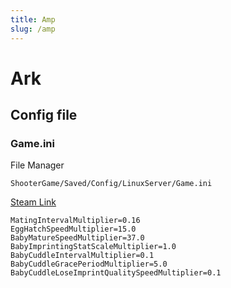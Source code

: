 ```yaml
---
title: Amp
slug: /amp
---
```


# Ark

## Config file

### Game.ini

File Manager

``` 
ShooterGame/Saved/Config/LinuxServer/Game.ini
```

[Steam Link](https://steamcommunity.com/app/346110/discussions/0/133261907137250097?l=portuguese)

```  
MatingIntervalMultiplier=0.16
EggHatchSpeedMultiplier=15.0
BabyMatureSpeedMultiplier=37.0
BabyImprintingStatScaleMultiplier=1.0
BabyCuddleIntervalMultiplier=0.1
BabyCuddleGracePeriodMultiplier=5.0
BabyCuddleLoseImprintQualitySpeedMultiplier=0.1
```